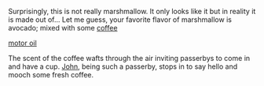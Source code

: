 Surprisingly, this is not really marshmallow. It only looks like it but in reality it is made out of... 
Let me guess, your favorite flavor of marshmallow is avocado; mixed with some [coffee](../coffee/coffee.md)

[motor oil](../motor_oil/motor_oil.md)

The scent of the coffee wafts through the air inviting passerbys to come in and
have a cup. [John](../analize/john.md), being such a passerby, stops in to say
hello and mooch some fresh coffee.
